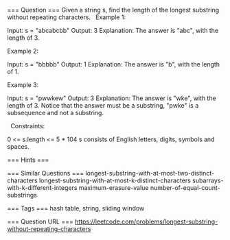 
===  Question === 
Given a string s, find the length of the longest substring without repeating characters.
 
Example 1:

Input: s = "abcabcbb"
Output: 3
Explanation: The answer is "abc", with the length of 3.

Example 2:

Input: s = "bbbbb"
Output: 1
Explanation: The answer is "b", with the length of 1.

Example 3:

Input: s = "pwwkew"
Output: 3
Explanation: The answer is "wke", with the length of 3.
Notice that the answer must be a substring, "pwke" is a subsequence and not a substring.

 
Constraints:

0 <= s.length <= 5 * 104
s consists of English letters, digits, symbols and spaces.




===  Hints === 



=== Similar Questions === 
longest-substring-with-at-most-two-distinct-characters
longest-substring-with-at-most-k-distinct-characters
subarrays-with-k-different-integers
maximum-erasure-value
number-of-equal-count-substrings


=== Tags === 
hash table, string, sliding window


=== Question URL === 
https://leetcode.com/problems/longest-substring-without-repeating-characters

